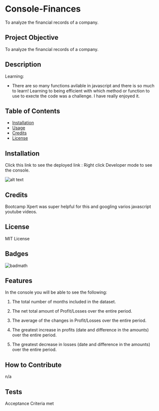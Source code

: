 # Console-Finances
To analyze the financial records of a company.

## Project Objective

To analyze the financial records of a company.

## Description



Learning:

- There are so many functions avilable in javascript and there is so much to learn! Learning to being efficient with which method or function to use to execte the code was a challenge. I have really enjoyed it.

## Table of Contents 

- [Installation](#installation)
- [Usage](#usage)
- [Credits](#credits)
- [License](#license)

## Installation

Click this link to see the deployed link : 
Right click Developer mode to see the console.

![alt text](./images/bootstrap-ss.PNG)

## Credits

Bootcamp Xpert was super helpful for this and googling varios javascript youtube videos.


## License

MIT License

## Badges

![badmath](https://github.com/sumzulfikar?tab=achievements)


## Features

In the console you will be able to see the following:
 1. The total number of months included in the dataset.

2. The net total amount of Profit/Losses over the entire period.

3. The average of the changes in Profit/Losses over the entire period.

4. The greatest increase in profits (date and difference in the amounts) over the entire period.

5. The greatest decrease in losses (date and difference in the amounts) over the entire period.

## How to Contribute

n/a

## Tests

Acceptance Criteria met
